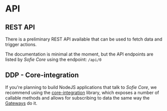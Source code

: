 # API

## REST API

There is a preliminary REST API available that can be used to fetch data and trigger actions.

The documentation is minimal at the moment, but the API endpoints are listed by _Sofie&nbsp;Core_ using the endpoint: `/api/0`

## DDP - Core-integration

If you're planning to build NodeJS applications that talk to _Sofie&nbsp;Core_, we recommend using the [core-integration](https://github.com/nrkno/sofie-core/tree/master/packages/server-core-integration) library, which exposes a number of callable methods and allows for subscribing to data the same way the [Gateways](concepts-and-architecture#gateways) do it.

